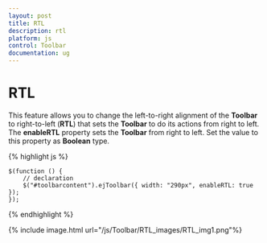 ```yaml
---
layout: post
title: RTL
description: rtl
platform: js
control: Toolbar
documentation: ug
---
```


# RTL

This feature allows you to change the left-to-right alignment of the **Toolbar** to right-to-left (**RTL**) that sets the **Toolbar** to do its actions from right to left. The **enableRTL** property sets the **Toolbar** from right to left. Set the value to this property as **Boolean** type.

{% highlight js %}

    $(function () {
        // declaration
        $("#toolbarcontent").ejToolbar({ width: "290px", enableRTL: true });
    });

{% endhighlight %}

{% include image.html url="/js/Toolbar/RTL_images/RTL_img1.png"%}
